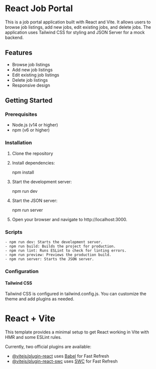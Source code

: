 # React Job Portal

This is a job portal application built with React and Vite. It allows users to browse job listings, add new jobs, edit existing jobs, and delete jobs. The application uses Tailwind CSS for styling and JSON Server for a mock backend.

## Features

- Browse job listings
- Add new job listings
- Edit existing job listings
- Delete job listings
- Responsive design


## Getting Started

### Prerequisites

- Node.js (v14 or higher)
- npm (v6 or higher)

### Installation

1. Clone the repository

2. Install dependencies:

    npm install

3. Start the development server:

    npm run dev

4. Start the JSON server:

    npm run server

5. Open your browser and navigate to http://localhost:3000.

### Scripts
    - npm run dev: Starts the development server.
    - npm run build: Builds the project for production.
    - npm run lint: Runs ESLint to check for linting errors.
    - npm run preview: Previews the production build.
    - npm run server: Starts the JSON server.

### Configuration

#### Tailwind CSS

Tailwind CSS is configured in tailwind.config.js. You can customize the theme and add plugins as needed.

# React + Vite

This template provides a minimal setup to get React working in Vite with HMR and some ESLint rules.

Currently, two official plugins are available:

- [@vitejs/plugin-react](https://github.com/vitejs/vite-plugin-react/blob/main/packages/plugin-react/README.md) uses [Babel](https://babeljs.io/) for Fast Refresh
- [@vitejs/plugin-react-swc](https://github.com/vitejs/vite-plugin-react-swc) uses [SWC](https://swc.rs/) for Fast Refresh
